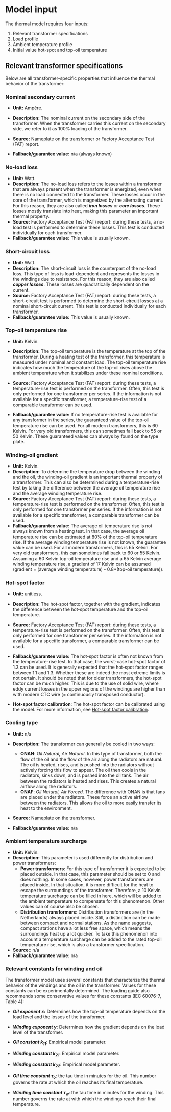 <!--
SPDX-FileCopyrightText: Contributors to the Transformer Thermal Model project

SPDX-License-Identifier: MPL-2.0
-->

# Model input

The thermal model requires four inputs:

1. Relevant transformer specifications
2. Load profile
3. Ambient temperature profile
4. Initial value hot-spot and top-oil temperature

## Relevant transformer specifications

Below are all transformer-specific properties that influence the thermal behavior of the transformer:

### Nominal secondary current

- **Unit:** Ampère.

- **Description:** The nominal current on the secondary side of the transformer. When the transformer carries this
current on the secondary side, we refer to it as 100% loading of the transformer.

- **Source:** Nameplate on the transformer or Factory Acceptance Test (FAT) report.

- **Fallback/guarantee value:** n/a (always known)

### No-load loss

- **Unit:** Watt.
- **Description:** The no-load loss refers to the losses within a transformer that are always present when the
transformer is energized, even when there is no load connected to the transformer. These losses occur in the core of the
transformer, which is magnetized by the alternating current. For this reason, they are also called _**iron losses**_ or
_**core losses**_. These losses mostly translate into heat, making this parameter an important thermal property.
- **Source:**  Factory Acceptance Test (FAT) report: during these tests, a no-load test is performed to determine these
losses. This test is conducted individually for each transformer.
- **Fallback/guarantee value:** This value is usually known.

### Short-circuit loss

- **Unit:** Watt.
- **Description:** The short-circuit loss is the counterpart of the no-load loss. This type of loss is load-dependent
and represents the losses in the windings due to resistance. For this reason, they are also called _**copper losses**_.
These losses are quadratically dependent on the current.
- **Source:** Factory Acceptance Test (FAT) report: during these tests, a short-circuit test is performed to determine
the short-circuit losses at a nominal short-circuit current. This test is conducted individually for each transformer.
- **Fallback/guarantee value:** This value is usually known.

### Top-oil temperature rise

- **Unit:** Kelvin.
- **Description:** The top-oil temperature is the temperature at the top of the transformer. During a heating test of
the transformer, this temperature is measured under nominal and constant load. The top-oil temperature rise indicates
how much the temperature of the top-oil rises above the ambient temperature when it stabilizes under these nominal
conditions.
- **Source:** Factory Acceptance Test (FAT) report: during these tests, a temperature-rise test is performed on the
transformer. Often, this test is only performed for one transformer per series. If the information is not available for
a specific transformer, a temperature-rise test of a comparable transformer can be used.

- **Fallback/guarantee value:** If no temperature-rise test is available for any transformer in the series, the
guaranteed value of the top-oil temperature rise can be used. For all modern transformers, this is 60 Kelvin. For very
old transformers, this can sometimes fall back to 55 or 50 Kelvin. These guaranteed values can always by found on the
type plate.

### Winding-oil gradient

- **Unit:** Kelvin.
- **Description:** To determine the temperature drop between the winding and the oil, the winding-oil gradient is an
important thermal property of a transformer. This can also be determined during a temperature-rise test by taking the
difference between the average oil temperature rise and the average winding temperature rise.
- **Source:** Factory Acceptance Test (FAT) report: during these tests, a temperature-rise test is performed on the
transformer. Often, this test is only performed for one transformer per series. If the information is not available for
a specific transformer, a comparable transformer can be used.
- **Fallback/guarantee value:** The average oil temperature rise is not always known from a heating test. In that case,
the average oil temperature rise can be estimated at 80% of the top-oil temperature rise. If the average winding
temperature rise is not known, the guarantee value can be used. For all modern transformers, this is 65 Kelvin. For very
old transformers, this can sometimes fall back to 60 or 55 Kelvin. Assuming a 60 Kelvin top-oil temperature rise and a
65 Kelvin average winding temperature rise, a gradient of 17 Kelvin can be assumed
(gradient = (average winding temperature) - 0.8*(top-oil temperature)).

### Hot-spot factor

- **Unit:** unitless.
- **Description:** The hot-spot factor, together with the gradient, indicates the difference between the hot-spot
temperature and the top-oil temperature.

- **Source:** Factory Acceptance Test (FAT) report: during these tests, a temperature-rise test is performed on the
transformer. Often, this test is only performed for one transformer per series. If the information is not available for
a specific transformer, a comparable transformer can be used.

- **Fallback/guarantee value:** The hot-spot factor is often not known from the temperature-rise test. In that case, the
worst-case hot-spot factor of 1.3 can be used. It is generally expected that the hot-spot factor ranges between 1.1 and
1.3. Whether these are indeed the most extreme limits is not certain. It should be noted that for older transformers,
the hot-spot factor can be much higher. This is due to the use of solid wire, where eddy current losses in the upper
regions of the windings are higher than with modern CTC wire (= continuously transposed conductor).

- **Hot-spot factor calibration**: The hot-spot factor can be calibrated using the model. For more information, see
[Hot-spot factor calibration](../theoretical_documentation/hotspot_calibration.md).

### Cooling type

- **Unit:** n/a
- **Description:** The transformer can generally be cooled in two ways:

  - **ONAN**: _Oil Natural, Air Natural_. In this type of transformer, both the flow of the oil and the flow of the
  air along the radiators are natural. The oil is heated, rises, and is pushed into the radiators without actively
  forcing this flow to appear. The oil then cools in the radiators, sinks down, and is pushed into the oil tank. The air
  between the radiators is heated and rises. This creates a natural airflow along the radiators.
  - **ONAF**: _Oil Natural, Air Forced._ The difference with ONAN is that fans are placed under the radiators. These
  force an active airflow between the radiators. This allows the oil to more easily transfer its heat to the
  environment.

- **Source:** Nameplate on the transformer.

- **Fallback/guarantee value:** n/a

### Ambient temperature surcharge

- **Unit:** Kelvin.
- **Description:** This parameter is used differently for distribution and power transformers:
  - **Power transformers**: For this type of transformer it is expected to be placed outside. In that case, this
    parameter should be set to 0 and does nothing. In some cases, however, power transformers are placed inside. In that
    situation, it is more difficult for the heat to escape the surroundings of the transformer. Therefore, a 10 Kelvin
    temperature surcharge can be filled in here, which will be added to the ambient temperature to compensate for this
    phenomenon. Other values can of course also be chosen.
  - **Distribution transformers**: Distribution transformers are (in the Netherlands) always placed inside. Still, a
    distinction can be made between compact and normal stations. As the name suggests, compact stations have a lot less
    free space, which means the surroundings heat up a lot quicker. To take this phenomenon into account a temperature
    surcharge can be added to the rated top-oil temperature rise, which is also a transformer specification.
- **Source:**: n/a
- **Fallback/guarantee value:** n/a

### Relevant constants for winding and oil

The transformer model uses several constants that characterize the thermal behavior of the windings and the oil in the
transformer. Values for these constants can be experimentally determined. The loading guide also recommends some
conservative values for these constants (IEC 60076-7, Table 4):

- _**Oil exponent x:**_ Determines how the top-oil temperature depends on the load level and the losses of the
transformer.

- _**Winding exponent y**_: Determines how the gradient depends on the load level of the transformer.

- _**Oil constant $k_{11}$**_: Empirical model parameter.

- _**Winding constant $k_{21}$**_: Empirical model parameter.

- _**Winding constant $k_{22}$**_: Empirical model parameter.

- _**Oil time constant $τ_o$**_:  the tau time in minutes for the oil. This number governs the rate at which the oil
reaches its final temperature.

- _**Winding time constant $τ_w$**_: the tau time in minutes for the winding. This number governs the rate at with which
the windings reach their final temperature.
